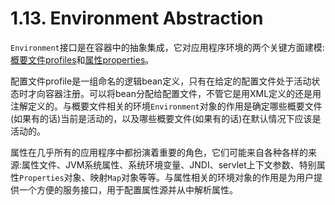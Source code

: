 # 1.13. Environment Abstraction

`Environment`接口是在容器中的抽象集成，它对应用程序环境的两个关键方面建模:[概要文件profiles](1.13.1_beans-definition-profiles.md)和[属性properties](1.13.2_beans-property-source-abstraction.md)。

配置文件profile是一组命名的逻辑bean定义，只有在给定的配置文件处于活动状态时才向容器注册。可以将bean分配给配置文件，不管它是用XML定义的还是用注解定义的。与概要文件相关的环境`Environment`对象的作用是确定哪些概要文件(如果有的话)当前是活动的，以及哪些概要文件(如果有的话)在默认情况下应该是活动的。

属性在几乎所有的应用程序中都扮演着重要的角色，它们可能来自各种各样的来源:属性文件、JVM系统属性、系统环境变量、JNDI、servlet上下文参数、特别属性`Properties`对象、映射`Map`对象等等。与属性相关的环境对象的作用是为用户提供一个方便的服务接口，用于配置属性源并从中解析属性。